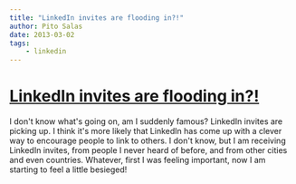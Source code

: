 ```yaml
---
title: "LinkedIn invites are flooding in?!"
author: Pito Salas
date: 2013-03-02
tags:
    - linkedin
---
```

# [LinkedIn invites are flooding in?!](None)




I don't know what's going on, am I suddenly famous? LinkedIn invites are
picking up. I think it's more likely that LinkedIn has come up with a clever
way to encourage people to link to others. I don't know, but I am receiving
LinkedIn invites, from people I never heard of before, and from other cities
and even countries. Whatever, first I was feeling important, now I am starting
to feel a little besieged!


